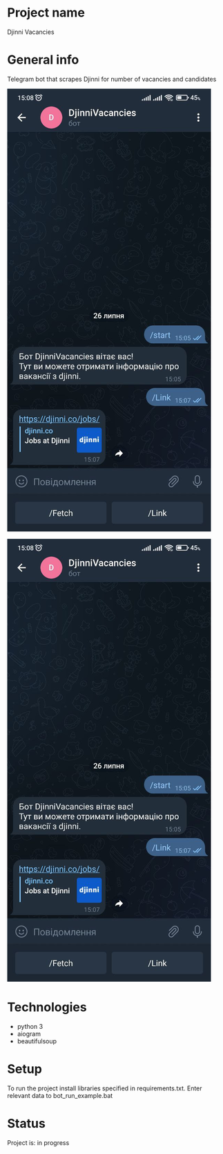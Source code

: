 # Project name
Djinni Vacancies

# General info
Telegram bot that scrapes Djinni for number of vacancies and candidates

![](static/screenshots/screen1.jpg)

![](static/screenshots/screen1.jpg)

# Technologies
* python 3
* aiogram
* beautifulsoup

# Setup
To run the project install libraries specified in requirements.txt. 
Enter relevant data to bot_run_example.bat

# Status
Project is: in progress
